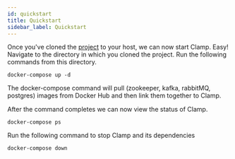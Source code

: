```yaml
---
id: quickstart
title: Quickstart
sidebar_label: Quickstart
---
```


Once you've cloned the [project](https://github.com/clamp-orchestrator/clamp-core) to your host, we can now start Clamp. Easy! Navigate to the directory in which you cloned the project. Run the following commands from this directory.     

    docker-compose up -d

The  docker-compose command will pull (zookeeper, kafka, rabbitMQ, postgres) images from Docker Hub and then link them together to Clamp.  

After the command completes we can now view the status of Clamp.

    docker-compose ps

Run the following command to stop Clamp and its dependencies

    docker-compose down
